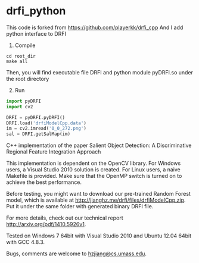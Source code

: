 drfi_python
========
This code is forked from https://github.com/playerkk/drfi_cpp
And I add python interface to DRFI

1. Compile
```
cd root_dir
make all
```

Then, you will find executable file DRFI and python module pyDRFI.so under the root directory

2. Run
```python
import pyDRFI
import cv2

DRFI = pyDRFI.pyDRFI()
DRFI.load('drfiModelCpp.data')
im = cv2.imread('0_0_272.png')
sal = DRFI.getSalMap(im)
```

C++ implementation of the paper Salient Object Detection: A Discriminative Regional Feature Integration Approach

This implementation is dependent on the OpenCV library. For Windows users, a Visual Studio 2010 solution is created. For Linux users, a naive Makefile is provided. Make sure that the OpenMP switch is turned on to achieve the best performance.

Before testing, you might want to download our pre-trained Random Forest model, which is available at http://jianghz.me/drfi/files/drfiModelCpp.zip. Put it under the same folder with generated binary DRFI file.

For more details, check out our technical report http://arxiv.org/pdf/1410.5926v1.

Tested on Windows 7 64bit with Visual Studio 2010 and Ubuntu 12.04 64bit with GCC 4.8.3.

Bugs, comments are welcome to hzjiang@cs.umass.edu.
